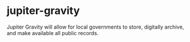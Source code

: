 # jupiter-gravity
Jupiter Gravity will allow for local governments to store, digitally archive, and make available all public records.
